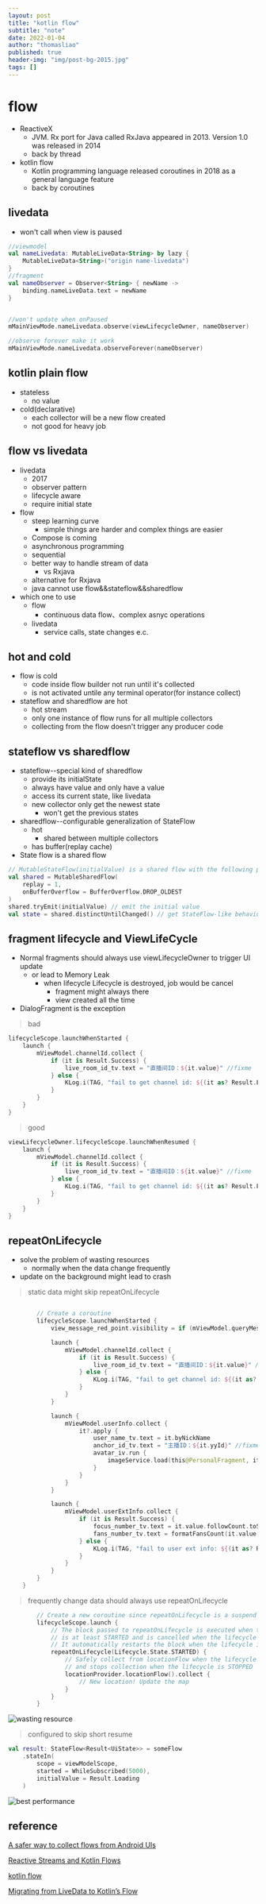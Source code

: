 ```yaml
---
layout: post
title: "kotlin flow"
subtitle: "note"
date: 2022-01-04
author: "thomasliao"
published: true
header-img: "img/post-bg-2015.jpg"
tags: []
---
```


# flow
- ReactiveX
    - JVM. Rx port for Java called RxJava appeared in 2013. Version 1.0 was released in 2014
    - back by thread
- kotlin flow
    - Kotlin programming language released coroutines in 2018 as a general language feature
    - back by coroutines


## livedata
- won't call when view is paused

```kotlin
//viewmodel
val nameLivedata: MutableLiveData<String> by lazy {
    MutableLiveData<String>("origin name-livedata")
}
//fragment
val nameObserver = Observer<String> { newName ->
    binding.nameLiveData.text = newName
}

```

```kotlin

//won't update when onPaused
mMainViewMode.nameLivedata.observe(viewLifecycleOwner, nameObserver)

//observe forever make it work
mMainViewMode.nameLivedata.observeForever(nameObserver)
```

## kotlin plain flow
- stateless
    - no value
- cold(declarative)
    - each collector will be a new flow created
    - not good for heavy job

## flow vs livedata
- livedata
   - 2017
   - observer pattern
   - lifecycle aware
   - require initial state
- flow
    - steep learning curve
        - simple things are harder and complex things are easier
    - Compose is coming
    - asynchronous programming
    - sequential
    - better way to handle stream of data
        - vs Rxjava
    - alternative for Rxjava
    - java cannot use flow&&stateflow&&sharedflow
- which one to use
    - flow
        - continuous data flow、complex asnyc operations 
    - livedata
        - service calls, state changes e.c.

## hot and cold
- flow is cold
    - code inside flow builder not run until it's collected
    - is not activated untile any terminal operator(for instance collect)
- stateflow and sharedflow are hot
    - hot stream
    - only one instance of flow runs for all multiple collectors
    - collecting from the flow doesn't trigger any producer code

## stateflow vs sharedflow
- stateflow--special kind of sharedflow
    - provide its initialState
    - always have value and only have a value
    - access its current state, like livedata
    - new collector only get the newest state
        - won't get the previous states
- sharedflow--configurable generalization of StateFlow
    - hot
        - shared between multiple collectors
    - has buffer(replay cache)
- State flow is a shared flow

```kotlin
// MutableStateFlow(initialValue) is a shared flow with the following parameters:
val shared = MutableSharedFlow(
    replay = 1,
    onBufferOverflow = BufferOverflow.DROP_OLDEST
)
shared.tryEmit(initialValue) // emit the initial value
val state = shared.distinctUntilChanged() // get StateFlow-like behavior
```

## fragment lifecycle and ViewLifeCycle
- Normal fragments should always use viewLifecycleOwner to trigger UI update
    - or lead to Memory Leak
        - when lifecycle Lifecycle is destroyed, job would be cancel
            - fragment might always there
            - view created all the time
- DialogFragment is the exception


> bad

```kotlin
lifecycleScope.launchWhenStarted {
    launch {
        mViewModel.channelId.collect {
            if (it is Result.Success) {
                live_room_id_tv.text = "直播间ID：${it.value}" //fixme
            } else {
                KLog.i(TAG, "fail to get channel id: ${(it as? Result.Failure)?.errorMessage}")
            }
        }
    }
}
```

> good

```kotlin
viewLifecycleOwner.lifecycleScope.launchWhenResumed {
    launch {
        mViewModel.channelId.collect {
            if (it is Result.Success) {
                live_room_id_tv.text = "直播间ID：${it.value}" //fixme
            } else {
                KLog.i(TAG, "fail to get channel id: ${(it as? Result.Failure)?.errorMessage}")
            }
        }
    }
}
```

## repeatOnLifecycle
- solve the problem of wasting resources
    - normally when the data change frequently
- update on the background might lead to crash

> static data might skip repeatOnLifecycle

```kotlin

        // Create a coroutine
        lifecycleScope.launchWhenStarted {
            view_message_red_point.visibility = if (mViewModel.queryMessageRedPot()) View.VISIBLE else View.GONE

            launch {
                mViewModel.channelId.collect {
                    if (it is Result.Success) {
                        live_room_id_tv.text = "直播间ID：${it.value}" //fixme
                    } else {
                        KLog.i(TAG, "fail to get channel id: ${(it as? Result.Failure)?.errorMessage}")
                    }
                }
            }

            launch {
                mViewModel.userInfo.collect {
                    it?.apply {
                        user_name_tv.text = it.byNickName
                        anchor_id_tv.text = "主播ID：${it.yyId}" //fixme
                        avatar_iv.run {
                            imageService.load(this@PersonalFragment, it.portrait, this)
                        }
                    }
                }
            }

            launch {
                mViewModel.userExtInfo.collect {
                    if (it is Result.Success) {
                        focus_number_tv.text = it.value.followCount.toString()
                        fans_number_tv.text = formatFansCount(it.value.fanCount)
                    } else {
                        KLog.i(TAG, "fail to user ext info: ${(it as? Result.Failure)?.errorMessage}")
                    }
                }
            }
        }
    }

```

> frequently change data should always use repeatOnLifecycle

```kotlin
        // Create a new coroutine since repeatOnLifecycle is a suspend function
        lifecycleScope.launch {
            // The block passed to repeatOnLifecycle is executed when the lifecycle
            // is at least STARTED and is cancelled when the lifecycle is STOPPED.
            // It automatically restarts the block when the lifecycle is STARTED again.
            repeatOnLifecycle(Lifecycle.State.STARTED) {
                // Safely collect from locationFlow when the lifecycle is STARTED
                // and stops collection when the lifecycle is STOPPED
                locationProvider.locationFlow().collect {
                    // New location! Update the map
                }
            }
        }

```



![wasting resource](https://miro.medium.com/max/2000/1*fmQRBPMPpnO7NAO2bg0GKw.png)



> configured to skip short resume

```kotlin
val result: StateFlow<Result<UiState>> = someFlow
    .stateIn(
        scope = viewModelScope, 
        started = WhileSubscribed(5000), 
        initialValue = Result.Loading
    )
```

![best performance](https://miro.medium.com/max/1400/0*AJokESYOHI4uxfWs)


## reference

[A safer way to collect flows from Android UIs](https://medium.com/androiddevelopers/a-safer-way-to-collect-flows-from-android-uis-23080b1f8bda)

[Reactive Streams and Kotlin Flows](https://medium.com/@elizarov/reactive-streams-and-kotlin-flows-bfd12772cda4)

[kotlin flow](https://developer.android.com/kotlin/flow)

[Migrating from LiveData to Kotlin’s Flow](https://medium.com/androiddevelopers/migrating-from-livedata-to-kotlins-flow-379292f419fb)